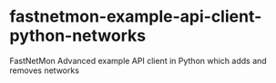 # fastnetmon-example-api-client-python-networks
FastNetMon Advanced example API client in Python which adds and removes networks
